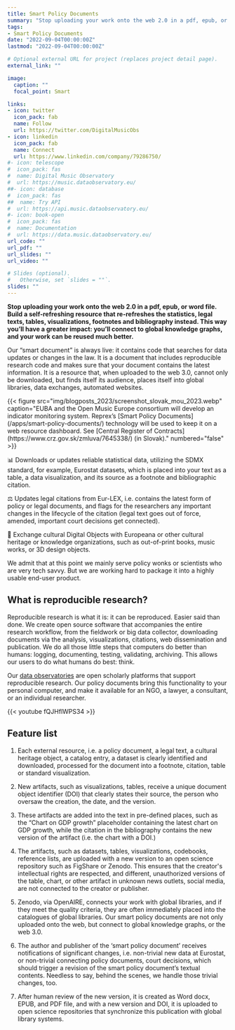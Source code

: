 ```yaml
---
title: Smart Policy Documents
summary: "Stop uploading your work onto the web 2.0 in a pdf, epub, or word file. Build a self-refreshing resource that re-refreshes the statistics, legal texts, tables, visualizations, footnotes and bibliography instead.  This way you’ll have a greater impact: you’ll connect to web 3.0 of the global knowledge graphs, and your work can be reused much better."
tags:
- Smart Policy Documents
date: "2022-09-04T00:00:00Z"
lastmod: "2022-09-04T00:00:00Z"

# Optional external URL for project (replaces project detail page).
external_link: ""

image:
  caption: ""
  focal_point: Smart

links:
- icon: twitter
  icon_pack: fab
  name: Follow
  url: https://twitter.com/DigitalMusicObs
- icon: linkedin
  icon_pack: fab
  name: Connect
  url: https://www.linkedin.com/company/79286750/
#- icon: telescope
#  icon_pack: fas
#  name: Digital Music Observatory
#  url: https://music.dataobservatory.eu/
##- icon: database
#  icon_pack: fas
##  name: Try API
#  url: https://api.music.dataobservatory.eu/
#- icon: book-open
#  icon_pack: fas
#  name: Documentation
#  url: https://data.music.dataobservatory.eu/
url_code: ""
url_pdf: ""
url_slides: ""
url_video: ""

# Slides (optional).
#   Otherwise, set `slides = ""`.
slides: ""
---
```


**Stop uploading your work onto the web 2.0 in a pdf, epub, or word file. Build a self-refreshing resource that re-refreshes the statistics, legal texts, tables, visualizations, footnotes and bibliography instead.  This way you’ll have a greater impact: you’ll connect to global knowledge graphs, and your work can be reused much better.**

Our “smart document” is always live: it contains code that searches for data updates or changes in the law.  It is a document that includes reproducible research code and makes sure that your document contains the latest information.  It is a resource that, when uploaded to the web 3.0, cannot only be downloaded, but finds itself its audience, places itself into global libraries, data exchanges, automated websites. 

<td style="text-align: center;">{{< figure src="img/blogposts_2023/screenshot_slovak_mou_2023.webp" caption="EUBA and the Open Music Europe consortium will develop an indicator monitoring system. Reprex’s [Smart Policy Documents](/apps/smart-policy-documents/) technology will be used to keep it on a web resource dashboard. See [Central Register of Contracts](https://www.crz.gov.sk/zmluva/7645338/) (in Slovak)." numbered="false" >}}</td>

📊  Downloads or updates reliable statistical data, utilizing the SDMX standard, for example, Eurostat datasets, which is placed into your text as a table, a data visualization, and its source as a footnote and bibliographic citation.

⚖️ Updates legal citations from Eur-LEX, i.e. contains the latest form of policy or legal documents, and flags for the researchers any important changes in the lifecycle of the citation (legal text goes out of force, amended, important court decisions get connected).

🎨  Exchange cultural Digital Objects with Europeana or other cultural heritage or knowledge organizations, such as out-of-print books, music works, or 3D design objects.


We admit that at this point we mainly serve policy wonks or scientists who are very tech savvy. But we are working hard to package it into a highly usable end-user product.

## What is reproducible research?

Reproducible research is what it is: it can be reproduced.  Easier said than done. We create open source software that accompanies the entire research workflow, from the fieldwork or big data collector, downloading documents via the analysis, visualizations, citations, web dissemination and publication. We do all those little steps that computers do better than humans: logging, documenting, testing, validating, archiving. This allows our users to do what humans do best: think.

Our [data observatories](https://reprex.nl/#observatories) are open scholarly platforms that support reproducible research. Our policy documents bring this functionality to your personal computer, and make it available for an NGO, a lawyer, a consultant, or an individual researcher.

{{< youtube fQJHflWPS34 >}}


## Feature list

1. Each external resource, i.e. a policy document, a legal text, a cultural heritage object, a catalog entry, a dataset is clearly identified and downloaded, processed for the document into a footnote, citation, table or standard visualization.

2. New artifacts, such as visualizations, tables, receive a unique document object identifier (DOI) that clearly states their source, the person who oversaw the creation, the date, and the version.

3. These artifacts are added into the text in pre-defined places, such as the “Chart on GDP growth” placeholder containing the latest chart on GDP growth, while the citation in the bibliography contains the new version of the artifact (i.e. the chart with a DOI.)

4. The artifacts, such as datasets, tables, visualizations, codebooks, reference lists, are uploaded with a new version to an open science repository such as FigShare or Zenodo. This ensures that the creator's intellectual rights are respected, and different, unauthorized versions of the table, chart, or other artifact in unknown news outlets, social media, are not connected to the creator or publisher.

5. Zenodo, via OpenAIRE, connects your work with global libraries, and if they meet the quality criteria, they are often immediately placed into the catalogues of global libraries. Our smart policy documents are not only uploaded onto the web, but connect to global knowledge graphs, or the web 3.0.  

6. The author and publisher of the ‘smart policy document’ receives notifications of significant changes, i.e. non-trivial new data at Eurostat, or non-trivial connecting policy documents, court decisions, which should trigger a revision of the smart policy document’s textual contents. Needless to say, behind the scenes, we handle those trivial changes, too.

7. After human review of the new version, it is created as Word docx, EPUB, and PDF file, and with a new version and DOI, it is uploaded to open science repositories that synchronize this publication with global library systems.
